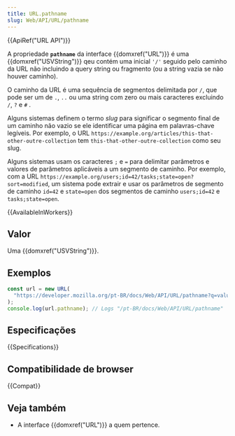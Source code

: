 ```yaml
---
title: URL.pathname
slug: Web/API/URL/pathname
---
```


{{ApiRef("URL API")}}

A propriedade **`pathname`** da interface {{domxref("URL")}} é uma {{domxref("USVString")}} qeu contém uma inicial `'/'` seguido pelo caminho da URL não incluindo a query string ou fragmento (ou a string vazia se não houver caminho).

O caminho da URL é uma sequência de segmentos delimitada por `/`, que pode ser um de `.`, `..` ou uma string com zero ou mais caracteres excluindo `/`, `?` e `#` .

Alguns sistemas definem o termo *slug* para significar o segmento final de um caminho não vazio se ele identificar uma página em palavras-chave legíveis. Por exemplo, o URL `https://example.org/articles/this-that-other-outre-collection` tem `this-that-other-outre-collection` como seu slug.

Alguns sistemas usam os caracteres `;` e `=` para delimitar parâmetros e valores de parâmetros aplicáveis a um segmento de caminho. Por exemplo, com a URL `https://example.org/users;id=42/tasks;state=open?sort=modified`, um sistema pode extrair e usar os parâmetros de segmento de caminho `id=42` e `state=open` dos segmentos de caminho `users;id=42` e `tasks;state=open`.

{{AvailableInWorkers}}

## Valor

Uma {{domxref("USVString")}}.

## Exemplos

```js
const url = new URL(
  "https://developer.mozilla.org/pt-BR/docs/Web/API/URL/pathname?q=value"
);
console.log(url.pathname); // Logs "/pt-BR/docs/Web/API/URL/pathname"
```

## Especificações

{{Specifications}}

## Compatibilidade de browser

{{Compat}}

## Veja também

- A interface {{domxref("URL")}} a quem pertence.

